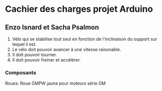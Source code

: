 # Cachier des charges projet Arduino

## Enzo Isnard et Sacha Psalmon

1. Vélo qui se stabilise tout seul en fonction de l'inclinaison du support sur lequel il est.
2. Le vélo doit pouvoir avancer à une vitesse raisonable.
3. Il doit pouvoir tourner.
4. Il doit pouvoir freiner et accélérer.

### Composants

Roues: Roue GMPW jaune pour moteurs série GM
